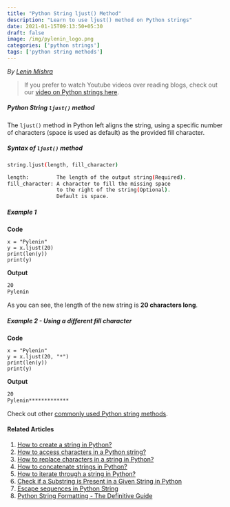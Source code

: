 ```yaml
---
title: "Python String ljust() Method"
description: "Learn to use ljust() method on Python strings"
date: 2021-01-15T09:13:50+05:30
draft: false
image: /img/pylenin_logo.png
categories: ['python strings']
tags: ['python string methods']
---
```

<div class="sharethis-inline-follow-buttons"></div>

*By [Lenin Mishra](https://www.pylenin.com/authors/#lenin-mishra)*

> If you prefer to watch Youtube videos over reading blogs, check out our [video on Python strings here](https://youtu.be/MXdNMo_f95I). 

##### Python String `ljust()` method

The `ljust()` method in Python left aligns the string, using a specific number of characters (space is used as default) as the provided fill character.

##### Syntax of `ljust()` method

```bash
string.ljust(length, fill_character)

length:         The length of the output string(Required).
fill_character: A character to fill the missing space 
                to the right of the string(Optional).
                Default is space.     
```

##### Example 1

**Code**

```python3
x = "Pylenin"
y = x.ljust(20)
print(len(y))
print(y)
```

**Output**

```bash
20
Pylenin         
```

As you can see, the length of the new string is **20 characters long**.

##### Example 2 - Using a different fill character

**Code**

```python3
x = "Pylenin"
y = x.ljust(20, "*")
print(len(y))
print(y)
```

**Output**

```bash
20
Pylenin*************        
```

Check out other [commonly used Python string methods](https://www.pylenin.com/blogs/common-python-string-methods).

#### Related Articles

1. [How to create a string in Python?](https://www.pylenin.com/blogs/create-string-python/)
2. [How to access characters in a Python string?](https://www.pylenin.com/blogs/access-characters-in-string/)
3. [How to replace characters in a string in Python?](https://www.pylenin.com/blogs/replace-string-characters-python/)
4. [How to concatenate strings in Python?](https://www.pylenin.com/blogs/concatenate-strings-in-python/)
5. [How to iterate through a string in Python?](https://www.pylenin.com/blogs/iterating-through-python-string/)
6. [Check if a Substring is Present in a Given String in Python](https://www.pylenin.com/blogs/check-substring-in-a-string-python/)
7. [Escape sequences in Python String](https://www.pylenin.com/blogs/escape-sequences-python-string/)
8. [Python String Formatting - The Definitive Guide](https://www.pylenin.com/blogs/python-string-formatting/)

